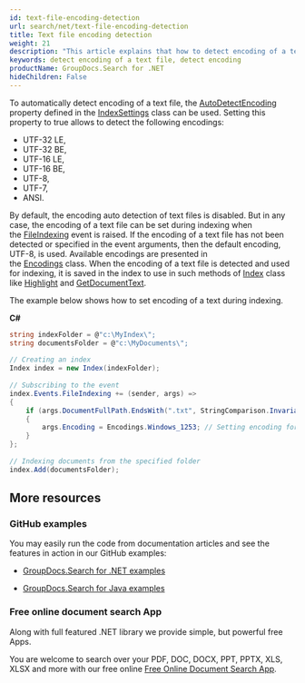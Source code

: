 ```yaml
---
id: text-file-encoding-detection
url: search/net/text-file-encoding-detection
title: Text file encoding detection
weight: 21
description: "This article explains that how to detect encoding of a text file automatically."
keywords: detect encoding of a text file, detect encoding
productName: GroupDocs.Search for .NET
hideChildren: False
---
```

To automatically detect encoding of a text file, the [AutoDetectEncoding](https://apireference.groupdocs.com/net/search/groupdocs.search/indexsettings/properties/autodetectencoding) property defined in the [IndexSettings](https://apireference.groupdocs.com/net/search/groupdocs.search/indexsettings) class can be used. Setting this property to true allows to detect the following encodings:

*   UTF-32 LE,
*   UTF-32 BE,
*   UTF-16 LE,
*   UTF-16 BE,
*   UTF-8,
*   UTF-7,
*   ANSI.

By default, the encoding auto detection of text files is disabled. But in any case, the encoding of a text file can be set during indexing when the [FileIndexing](https://apireference.groupdocs.com/net/search/groupdocs.search.events/eventhub/events/fileindexing) event is raised. If the encoding of a text file has not been detected or specified in the event arguments, then the default encoding, UTF-8, is used. Available encodings are presented in the [Encodings](https://apireference.groupdocs.com/net/search/groupdocs.search.common/encodings) class. When the encoding of a text file is detected and used for indexing, it is saved in the index to use in such methods of [Index](https://apireference.groupdocs.com/net/search/groupdocs.search/index) class like [Highlight](https://apireference.groupdocs.com/net/search/groupdocs.search/index/methods/highlight/index) and [GetDocumentText](https://apireference.groupdocs.com/net/search/groupdocs.search/index/methods/getdocumenttext/index).

The example below shows how to set encoding of a text during indexing.

**C#**

```csharp
string indexFolder = @"c:\MyIndex\";
string documentsFolder = @"c:\MyDocuments\";
 
// Creating an index
Index index = new Index(indexFolder);
 
// Subscribing to the event
index.Events.FileIndexing += (sender, args) =>
{
    if (args.DocumentFullPath.EndsWith(".txt", StringComparison.InvariantCultureIgnoreCase))
    {
        args.Encoding = Encodings.Windows_1253; // Setting encoding for each text file
    }
};
 
// Indexing documents from the specified folder
index.Add(documentsFolder);
```

## More resources

### GitHub examples

You may easily run the code from documentation articles and see the features in action in our GitHub examples:

*   [GroupDocs.Search for .NET examples](https://github.com/groupdocs-search/GroupDocs.Search-for-.NET)
    
*   [GroupDocs.Search for Java examples](https://github.com/groupdocs-search/GroupDocs.Search-for-Java)
    

### Free online document search App

Along with full featured .NET library we provide simple, but powerful free Apps.

You are welcome to search over your PDF, DOC, DOCX, PPT, PPTX, XLS, XLSX and more with our free online [Free Online Document Search App](https://products.groupdocs.app/search).
